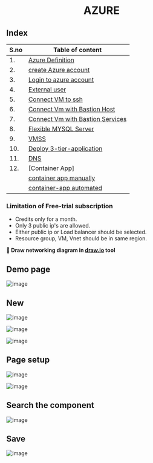 <div align="center"><h1> AZURE</h1></div>

## Index

| S.no   | Table of content   |
|------------|------------|
| 1. | [Azure Definition](https://github.com/Sruthi-22012002/DevOps-Azure/blob/main/Azure/azure%20basics.md) |
| 2. | [create Azure account](https://github.com/Sruthi-22012002/DevOps-Azure/blob/main/Azure/azure%20basics.md) |
| 3. | [Login to azure account](https://github.com/Sruthi-22012002/DevOps-Azure/blob/main/Azure/azure%20basics.md) |
| 4. | [External user](https://github.com/Sruthi-22012002/DevOps-Azure/blob/main/Azure/azure%20basics.md) |
| 5. |  [Connect VM to ssh](https://github.com/Sruthi-22012002/DevOps-Azure/blob/main/Azure/connect%20VM%20to%20ssh.md) |
| 6. |  [Connect Vm with Bastion Host](https://github.com/Sruthi-22012002/DevOps-Azure/blob/main/Azure/connect%20vm%20with%20bastion.md) |
| 7. |  [Connect Vm with Bastion Services](https://github.com/Sruthi-22012002/DevOps-Azure/blob/main/Azure/connect%20vm%20with%20bastion%20service.md) |
| 8. | [Flexible MYSQL Server](https://github.com/Sruthi-22012002/DevOps-Azure/blob/main/Azure/flexible-mysql-server.md)|
| 9. | [VMSS](https://github.com/Sruthi-22012002/DevOps-Azure/blob/main/Azure/vmss.md)
| 10. | [Deploy 3-tier-application](https://github.com/Sruthi-22012002/DevOps-Azure/blob/main/Azure/deploy-3-tier-application.md)
| 11. | [DNS](https://github.com/Sruthi-22012002/DevOps-Azure/blob/main/Azure/DNS.md)
| 12. | [Container App]
|     | [container app manually](https://github.com/Sruthi-22012002/DevOps-Azure/blob/main/Azure/container-app.md)|
|     | [container-app automated]()



### Limitation of Free-trial subscription
* Credits only for a month.
* Only 3 public ip's are allowed.
* Either public ip or Load balancer should be selected.
* Resource group, VM, Vnet should be in same region.

<b>📌  Draw networking diagram in [draw.io](https://app.diagrams.net) tool</b>
<h2>Demo page</h2>

![image](https://github.com/user-attachments/assets/ca10bb77-1785-4c0c-9d03-6b488cb0ec21)

## New
![image](https://github.com/user-attachments/assets/41201d88-3852-4cdf-9a76-8bae88356b5a)

![image](https://github.com/user-attachments/assets/38eedb19-9b27-41d4-8e3f-b5bf551c1514)

![image](https://github.com/user-attachments/assets/dbf7baf6-c682-452c-928c-bd9002e4c806)

## Page setup
![image](https://github.com/user-attachments/assets/636e362d-b9cc-4ba9-8d81-0cd5ffddc7d1)

![image](https://github.com/user-attachments/assets/f0bfb9cc-a12a-43b7-a775-35c4631f3120)

## Search the component

![image](https://github.com/user-attachments/assets/06cb33fb-c832-401e-946e-da6385d4cda9)

## Save

![image](https://github.com/user-attachments/assets/b428908c-a1ce-4d50-a6d6-06e609201751)






